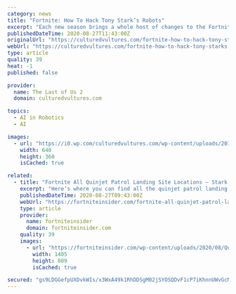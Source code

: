 ```yaml
---
category: news
title: "Fortnite: How To Hack Tony Stark’s Robots"
excerpt: "Each new season brings a whole host of changes to the Fortnite experience and it seems Season 4 is no different. As well as a change to the weapon meta and some map changes, we can now also hack Tony Stark’s robots."
publishedDateTime: 2020-08-27T11:43:00Z
originalUrl: "https://culturedvultures.com/fortnite-how-to-hack-tony-starks-robots/"
webUrl: "https://culturedvultures.com/fortnite-how-to-hack-tony-starks-robots/"
type: article
quality: 39
heat: -1
published: false

provider:
  name: The Last of Us 2
  domain: culturedvultures.com

topics:
  - AI in Robotics
  - AI

images:
  - url: "https://i0.wp.com/culturedvultures.com/wp-content/uploads/2016/11/18375601324_cacd540a4d_z.jpg?fit=640%2C360&#038;ssl=1"
    width: 640
    height: 360
    isCached: true

related:
  - title: "Fortnite All Quinjet Patrol Landing Site Locations – Stark Robots"
    excerpt: "Here’s where you can find all the quinjet patrol landing sites in Fortnite chapter 2 season 4. A brand new season is upon is with map changes, a new battle pass, and of course a brand new set of Fortnite challenges."
    publishedDateTime: 2020-08-27T09:43:00Z
    webUrl: "https://fortniteinsider.com/fortnite-all-quinjet-patrol-landing-site-locations-stark-robots/"
    type: article
    provider:
      name: fortniteinsider
      domain: fortniteinsider.com
    quality: 39
    images:
      - url: "https://fortniteinsider.com/wp-content/uploads/2020/08/Quinjet-Patrol-Fortnite.jpg"
        width: 1405
        height: 809
        isCached: true

secured: "gs9LDGGefpUXDvkWIs/x3WxA49k1RhDDSgM02jSYOSQDvF1cP7iKhnnUWvGcMK4i67xvBWg1onfDqD64xa/v4UssvMPOYzIuMbOu4q2VLVrT013Mtw0eP2a5PHJ7NdqVH1+qZBbJV2+zueuu7LnFLN/E5Fr/AxaqWDJ6Rpje1BGI32nJEIN5sJZV6/vSO2Ouo3AC1qF2Dmr7iPO2y1zn+bLq/W5j9h/N6/KzTqRFSK3J7qfjtQ02kwjJvh9jJUOiz9br8MZkzKy18CU7X44s5yB7llGgnoDnzl8UrtAh5exsJn70MLwVXiEOB+gjN3ari4w/NWUfUo7HBXNcrC9/OZbWAF8gywsNFuB3iUeNe7w=;UHMukLyjrTI5NMEO1B9JIw=="
---
```


